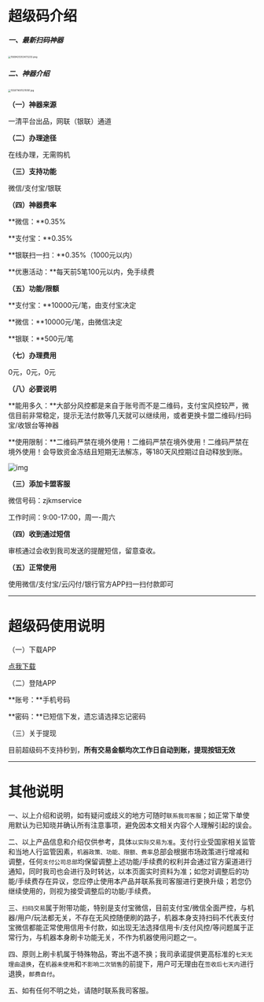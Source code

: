 # 超级码介绍

##### 一、最新扫码神器

[<img src="https://wiki.zjkmkj.com/media/202208211419930.png" alt="1569425353473233.png" style="zoom:33%;" />](https://wiki.zjkmkj.com/#/tool/smxz)

##### 二、神器介绍

<img src="https://wiki.zjkmkj.com/media/202310090123870.jpg" alt="1559714911276181.jpg" style="zoom: 33%;" />

**（一）神器来源**

一清平台出品，网联（银联）通道

**（二）办理途径**

在线办理，无需购机

**（三）支持功能**

微信/支付宝/银联

**（四）神器费率**

**微信：**0.35%

**支付宝：**0.35%

**银联扫一扫：**0.35%（1000元以内）

**优惠活动：**每天前5笔100元以内，免手续费

**（五）功能/限额**

**支付宝：**10000元/笔，由支付宝决定

**微信：**10000元/笔，由微信决定

**银联：**500元/笔

**（七）办理费用**

0元，0元，0元

**（八）必要说明**

**能用多久：**大部分风控都是来自于账号而不是二维码，支付宝风控较严，微信目前非常稳定，提示无法付款等几天就可以继续用，或者更换卡盟二维码/扫码宝/收银台等神器

**使用限制：**二维码严禁在境外使用！二维码严禁在境外使用！二维码严禁在境外使用！会导致资金冻结且短期无法解冻，等180天风控期过自动释放到账。

![img](../media/1554713740cs.jpg)


**（三）添加卡盟客服**

微信号码：zjkmservice

工作时间：9:00-17:00，周一-周六

**（四）收到通过短信**

审核通过会收到我司发送的提醒短信，留意查收。

**（五）正常使用**

使用微信/支付宝/云闪付/银行官方APP扫一扫付款即可

------

# 超级码使用说明

（一）下载APP

[点我下载](http://starpos.com.cn/ecode.html)

（二）登陆APP

**账号：**手机号码

**密码：**已短信下发，遗忘请选择忘记密码

（三）关于提现

目前超级码不支持秒到，**所有交易金额均次工作日自动到账，提现按钮无效**



---

# 其他说明

一、以上介绍和说明，如有疑问或歧义的地方可随时`联系我司客服`；如正常下单使用默认为已知晓并确认所有注意事项，避免因本文相关内容个人理解引起的误会。

二、以上产品信息和介绍仅供参考，具体`以实际交易为准`。支付行业受国家相关监管和当地人行监管因素，`机器政策、功能、限额、费率`总部会根据市场政策进行增减和调整，任何`支付公司总部`均保留调整上述功能/手续费的权利并会通过官方渠道进行通知，同时我司也会进行及时转达，以本页面实时资料为准；如您对调整后的功能/手续费存在异议，您应停止使用本产品并联系我司客服进行更换升级；若您仍继续使用的，则视为接受调整后的功能/手续费。

三、`扫码交易`属于附带功能，特别是支付宝微信，目前支付宝/微信全面严控，与机器/用户/玩法都无关，不存在无风控随便刷的路子，机器本身支持扫码不代表支付宝微信都能正常使用信用卡付款，如出现无法选择信用卡/支付风控/等问题属于正常行为，与机器本身刷卡功能无关，不作为机器使用问题之一。

四、原则上刷卡机属于特殊物品，寄出不退不换；我司承诺提供更高标准的`七天无理由退换`，在`机器未使用`和`不影响二次销售`的前提下，用户可无理由在`签收后七天内`进行退换，`邮费自付`。

五、如有任何不明之处，请随时联系我司客服。
